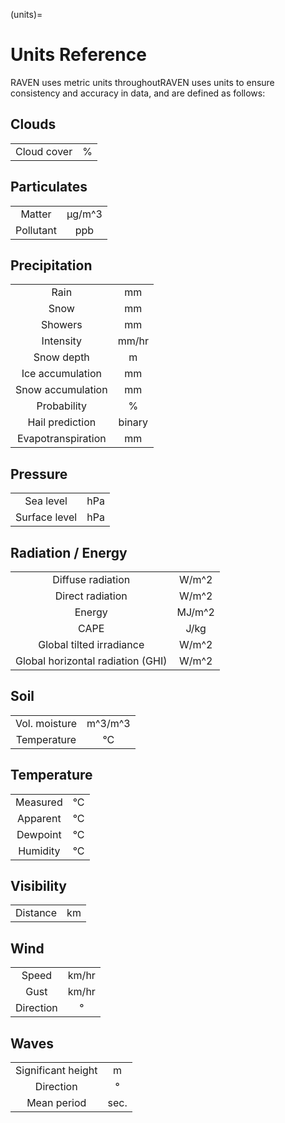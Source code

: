 (units)=
# Units Reference

RAVEN uses metric units throughoutRAVEN uses units to ensure consistency and accuracy in data, and are
defined as follows:

## Clouds
|             |   |
|:-----------:|:-:|
| Cloud cover | % |


## Particulates
|           |        |
|:---------:|:------:|
|  Matter   | μg/m^3 |
| Pollutant |  ppb   |

## Precipitation
|                    |        |
|:------------------:|:------:|
|        Rain        |   mm   |
|        Snow        |   mm   |
|      Showers       |   mm   |
|     Intensity      | mm/hr  |
|     Snow depth     |   m    |
|  Ice accumulation  |   mm   |
| Snow accumulation  |   mm   |
|    Probability     |   %    |
|  Hail prediction   | binary |
| Evapotranspiration |   mm   |

## Pressure
|                    |        |
|:------------------:|:------:|
|     Sea level      |  hPa   |
|   Surface level    |  hPa   |

## Radiation / Energy
|                                   |        |
|:---------------------------------:|:------:|
|         Diffuse radiation         | W/m^2  |
|         Direct radiation          | W/m^2  |
|              Energy               | MJ/m^2 |
|               CAPE                |  J/kg  |
|     Global tilted irradiance      | W/m^2  |
| Global horizontal radiation (GHI) | W/m^2  |


## Soil
|               |         |
|:-------------:|:-------:|
| Vol. moisture | m^3/m^3 |
|  Temperature  |   °C    |


## Temperature
|          |     |
|:--------:|:---:|
| Measured | °C  |
| Apparent | °C  |
| Dewpoint | °C  |
| Humidity | °C  |

## Visibility
|          |     |
|:--------:|:---:|
| Distance | km  |


## Wind
|           |       |
|:---------:|:-----:|
|   Speed   | km/hr |
|   Gust    | km/hr |
| Direction |   °   |

## Waves
|                    |      |
|:------------------:|:----:|
| Significant height |  m   |
|     Direction      |  °   |
|    Mean period     | sec. |